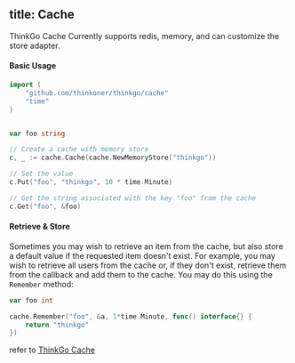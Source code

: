 title: Cache
---
ThinkGo Cache Currently supports redis, memory, and can customize the store adapter.

#### Basic Usage

```go
import (
	"github.com/thinkoner/thinkgo/cache"
	"time"
)


var foo string 

// Create a cache with memory store
c, _ := cache.Cache(cache.NewMemoryStore("thinkgo"))

// Set the value
c.Put("foo", "thinkgo", 10 * time.Minute)

// Get the string associated with the key "foo" from the cache
c.Get("foo", &foo)

```

#### Retrieve & Store

Sometimes you may wish to retrieve an item from the cache, but also store a default value if the requested item doesn't exist. For example, you may wish to retrieve all users from the cache or, if they don't exist, retrieve them from the callback and add them to the cache. You may do this using the `Remember` method:

```go
var foo int

cache.Remember("foo", &a, 1*time.Minute, func() interface{} {
	return "thinkgo"
})
```

refer to [ThinkGo Cache]( https://github.com/thinkoner/thinkgo/tree/master/cache )
